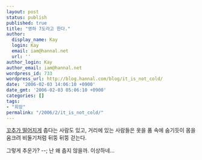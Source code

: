 ```yaml
---
layout: post
status: publish
published: true
title: "영하 7도라고 한다."
author:
  display_name: Kay
  login: Kay
  email: iam@hannal.net
  url: ''
author_login: Kay
author_email: iam@hannal.net
wordpress_id: 733
wordpress_url: http://blog.hannal.com/blog/it_is_not_cold/
date: '2006-02-03 14:06:10 +0900'
date_gmt: '2006-02-03 05:06:10 +0900'
categories: []
tags:
- "희망"
permalink: "/2006/2/it_is_not_cold/"
---
```

<p><a href="http://blog.naver.com/kickthebaby/20021267181">꼬추가 떨어지게</a> 춥다는 사람도 있고, 거리에 있는 사람들은 옷을 품 속에 숨기듯이 몸을 움크려 비둘기처럼 뒤뚱 뒤뚱 걷는다.</p>
<p>그렇게 추운가? --; 난 왜 춥지 않을까. 이상하네...</p>
